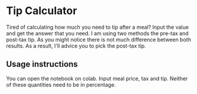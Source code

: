 # Tip Calculator

Tired of calculating how much you need to tip after a meal? 
Input the value and get the answer that you need. I am using two methods the pre-tax and post-tax tip. 
As you might notice there is not much difference between both results. As a result, I'll advice you to pick the post-tax tip.

## Usage instructions
You can open the notebook on colab.
Input meal price, tax and tip. Neither of these quantities need to be in percentage. 
